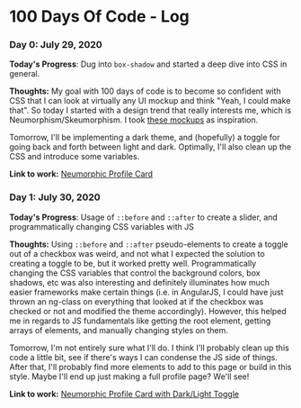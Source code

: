 # 100 Days Of Code - Log

### Day 0: July 29, 2020

**Today's Progress**: Dug into `box-shadow` and started a deep dive into CSS in general. 

**Thoughts:** My goal with 100 days of code is to become so confident with CSS that I can look at virtually any UI mockup and think "Yeah, I could make that".  So today I started with a design trend that really interests me, which is Neumorphism/Skeumorphism.  I took [these mockups](https://dribbble.com/shots/11652074-FREE-Neumorphism-UI-Kit) as inspiration.  

Tomorrow, I'll be implementing a dark theme, and (hopefully) a toggle for going back and forth between light and dark.  Optimally, I'll also clean up the CSS and introduce some variables. 

**Link to work:** [Neumorphic Profile Card](https://codepen.io/sRobDevGG/pen/ExPBPZE)

### Day 1: July 30, 2020

**Today's Progress**: Usage of `::before` and `::after` to create a slider, and programmatically changing CSS variables with JS 

**Thoughts:** Using `::before` and `::after` pseudo-elements to create a toggle out of a checkbox was weird, and not what I expected the solution to creating a toggle to be, but it worked pretty well.  Programmatically changing the CSS variables that control the background colors, box shadows, etc was also interesting and definitely illuminates how much easier frameworks make certain things (i.e. in AngularJS, I could have just thrown an ng-class on everything that looked at if the checkbox was checked or not and modified the theme accordingly).  However, this helped me in regards to JS fundamentals like getting the root element, getting arrays of elements, and manually changing styles on them.   

Tomorrow, I'm not entirely sure what I'll do.  I think I'll probably clean up this code a little bit, see if there's ways I can condense the JS side of things. After that, I'll probably find more elements to add to this page or build in this style.  Maybe I'll end up just making a full profile page?  We'll see!

**Link to work:** [Neumorphic Profile Card with Dark/Light Toggle](https://codepen.io/sRobDevGG/full/QWyXZqQ)

